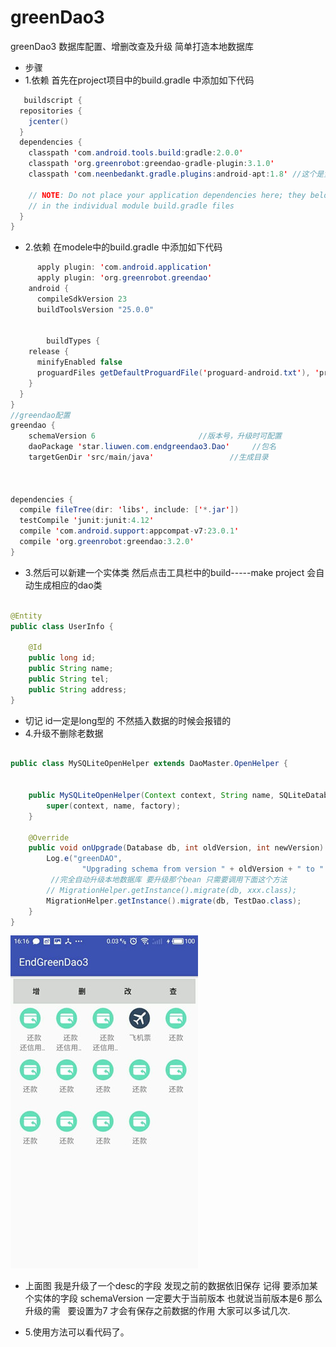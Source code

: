 # greenDao3
greenDao3 数据库配置、增删改查及升级 简单打造本地数据库


* 步骤
* 1.依赖 首先在project项目中的build.gradle 中添加如下代码


```java
   buildscript {
  repositories {
    jcenter()
  }
  dependencies {
    classpath 'com.android.tools.build:gradle:2.0.0'
    classpath 'org.greenrobot:greendao-gradle-plugin:3.1.0'
    classpath 'com.neenbedankt.gradle.plugins:android-apt:1.8' //这个是黄油刀的注解

    // NOTE: Do not place your application dependencies here; they belong
    // in the individual module build.gradle files
  }
}
```

* 2.依赖 在modele中的build.gradle 中添加如下代码


```java
      apply plugin: 'com.android.application'
      apply plugin: 'org.greenrobot.greendao'
    android {
      compileSdkVersion 23
      buildToolsVersion "25.0.0"
      
      
        buildTypes {
    release {
      minifyEnabled false
      proguardFiles getDefaultProguardFile('proguard-android.txt'), 'proguard-rules.pro'
    }
  }
}
//greendao配置
greendao {
    schemaVersion 6                       //版本号，升级时可配置
    daoPackage 'star.liuwen.com.endgreendao3.Dao'     //包名
    targetGenDir 'src/main/java'                 //生成目录
  
  
  
dependencies {
  compile fileTree(dir: 'libs', include: ['*.jar'])
  testCompile 'junit:junit:4.12'
  compile 'com.android.support:appcompat-v7:23.0.1'
  compile 'org.greenrobot:greendao:3.2.0'
}
```

* 3.然后可以新建一个实体类 然后点击工具栏中的build-----make project 会自动生成相应的dao类


```java

@Entity
public class UserInfo {

    @Id
    public long id;
    public String name;
    public String tel;
    public String address;
}
```

* 切记 id一定是long型的 不然插入数据的时候会报错的
* 4.升级不删除老数据 
```java

public class MySQLiteOpenHelper extends DaoMaster.OpenHelper {


    public MySQLiteOpenHelper(Context context, String name, SQLiteDatabase.CursorFactory factory) {
        super(context, name, factory);
    }

    @Override
    public void onUpgrade(Database db, int oldVersion, int newVersion) {
        Log.e("greenDAO",
                "Upgrading schema from version " + oldVersion + " to " + newVersion + " by migrating all tables data");
         //完全自动升级本地数据库 要升级那个bean 只需要调用下面这个方法 
        // MigrationHelper.getInstance().migrate(db, xxx.class);
        MigrationHelper.getInstance().migrate(db, TestDao.class);
    }
}
```
![](https://github.com/liuwen370494581/greenDao3/blob/master/image/IMG_0049_%E5%89%AF%E6%9C%AC.jpg) 

* 上面图 我是升级了一个desc的字段 发现之前的数据依旧保存 记得 要添加某个实体的字段  schemaVersion 一定要大于当前版本 也就说当前版本是6 那么升级的需   要设置为7  才会有保存之前数据的作用 大家可以多试几次.

* 5.使用方法可以看代码了。
